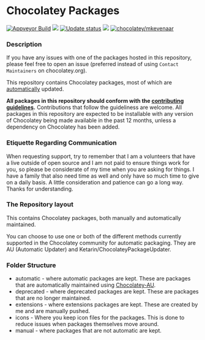 # Chocolatey Packages
[![Appveyor Build](https://img.shields.io/appveyor/ci/mkevenaar/chocolatey-packages/master.svg?logo=appveyor)](https://ci.appveyor.com/project/mkevenaar/chocolatey-packages)
[![](http://transparent-favicon.info/favicon.ico)](#)
[![Update status](https://img.shields.io/badge/Update-Status-blue.svg)](https://gist.github.com/mkevenaar/675e3f672bda54270f8d7f5415f9374d)
[![](http://transparent-favicon.info/favicon.ico)](#)
[![chocolatey/mkevenaar](https://img.shields.io/badge/Chocolatey-mkevenaar-yellowgreen.svg)](https://chocolatey.org/profiles/mkevenaar)

### Description

If you have any issues with one of the packages hosted in this repository, please feel free to open an issue (preferred instead of using `Contact Maintainers` on chocolatey.org).

This repository contains Chocolatey packages, most of which are [automatically](https://docs.chocolatey.org/en-us/create/automatic-packages) updated.

**All packages in this repository should conform with the [contributing guidelines](CONTRIBUTING.md).** Contributions that follow the guideliness are welcome.
All packages in this repository are expected to be installable with any version of Chocolatey being made available in the past 12 months, unless a dependency on Chocolatey has been added.


### Etiquette Regarding Communication

When requesting support, try to remember that I am a volunteers that have a live outside of open source and I am not paid to ensure things work for you, so please be considerate of my time when you are asking for things. I have a family that also need time as well and only have so much time to give on a daily basis. A little consideration and patience can go a long way. Thanks for understanding.

### The Repository layout

This contains Chocolatey packages, both manually and automatically maintained.

You can choose to use one or both of the different methods currently supported in the Chocolatey community for automatic packaging. They are AU (Automatic Updater) and Ketarin/ChocolateyPackageUpdater.

### Folder Structure

* automatic - where automatic packages are kept. These are packages that are automatically maintained using [Chocolatey-AU](https://github.com/chocolatey-community/chocolatey-au).
* deprecated - where deprecated packages are kept. These are packages that are no longer maintained.
* extensions - where extensions packages are kept. These are created by me and are manually pushed.
* icons - Where you keep icon files for the packages. This is done to reduce issues when packages themselves move around.
* manual - where packages that are not automatic are kept.

